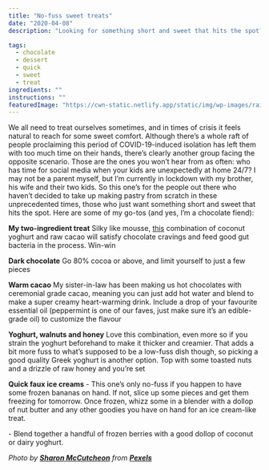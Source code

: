 ```yaml
---
title: "No-fuss sweet treats"
date: "2020-04-08"
description: "Looking for something short and sweet that hits the spot? Here are some of my go-tos."

tags: 
  - chocolate
  - dessert
  - quick
  - sweet
  - treat
ingredients: ""
instructions: ""
featuredImage: "https://cwn-static.netlify.app/static/img/wp-images/rainbow-buttercream-frosting-3713892-scaled-e1586315366768.jpg"
---
```


We all need to treat ourselves sometimes, and in times of crisis it feels natural to reach for some sweet comfort. Although there’s a whole raft of people proclaiming this period of COVID-19-induced isolation has left them with too much time on their hands, there’s clearly another group facing the opposite scenario. Those are the ones you won’t hear from as often: who has time for social media when your kids are unexpectedly at home 24/7? I may not be a parent myself, but I’m currently in lockdown with my brother, his wife and their two kids. So this one’s for the people out there who haven’t decided to take up making pastry from scratch in these unprecedented times, those who just want something short and sweet that hits the spot. Here are some of my go-tos (and yes, I’m a chocolate fiend):

**My two-ingredient treat** Silky like mousse, [this](https://cookingwithnothing.com/my-two-ingredient-treat/) combination of coconut yoghurt and raw cacao will satisfy chocolate cravings and feed good gut bacteria in the process. Win-win

**Dark chocolate** Go 80% cocoa or above, and limit yourself to just a few pieces

**Warm cacao** My sister-in-law has been making us hot chocolates with ceremonial grade cacao, meaning you can just add hot water and blend to make a super creamy heart-warming drink. Include a drop of your favourite essential oil (peppermint is one of our faves, just make sure it’s an edible-grade oil) to customize the flavour

**Yoghurt, walnuts and honey** Love this combination, even more so if you strain the yoghurt beforehand to make it thicker and creamier. That adds a bit more fuss to what’s supposed to be a low-fuss dish though, so picking a good quality Greek yoghurt is another option. Top with some toasted nuts and a drizzle of raw honey and you’re set

**Quick faux ice creams** \- This one’s only no-fuss if you happen to have some frozen bananas on hand. If not, slice up some pieces and get them freezing for tomorrow. Once frozen, whizz some in a blender with a dollop of nut butter and any other goodies you have on hand for an ice cream-like treat.

\- Blend together a handful of frozen berries with a good dollop of coconut or dairy yoghurt.

_Photo by **[Sharon McCutcheon](https://www.pexels.com/@mccutcheon?utm_content=attributionCopyText&utm_medium=referral&utm_source=pexels)** from_ **[_Pexels_](https://www.pexels.com/photo/rainbow-buttercream-frosting-3713892/?utm_content=attributionCopyText&utm_medium=referral&utm_source=pexels)**
